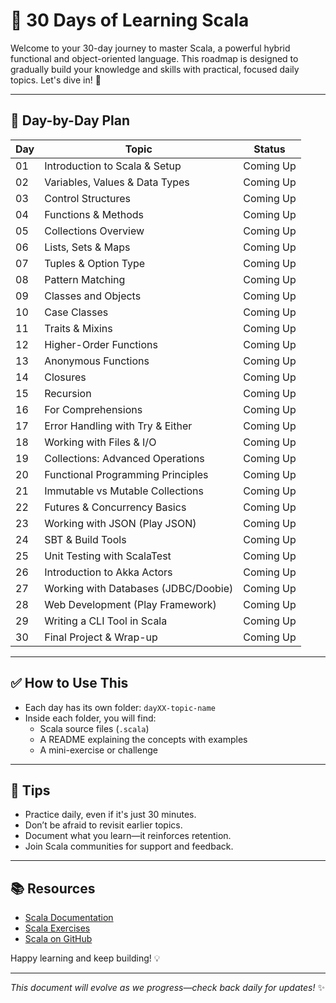 # 🐾 30 Days of Learning Scala

Welcome to your 30-day journey to master Scala, a powerful hybrid functional and object-oriented language. This roadmap is designed to gradually build your knowledge and skills with practical, focused daily topics. Let's dive in! 🚀

---

## 📅 Day-by-Day Plan

| Day | Topic                             | Status      |
|-----|-----------------------------------|-------------|
| 01  | Introduction to Scala & Setup     | Coming Up   |
| 02  | Variables, Values & Data Types    | Coming Up   |
| 03  | Control Structures                | Coming Up   |
| 04  | Functions & Methods               | Coming Up   |
| 05  | Collections Overview              | Coming Up   |
| 06  | Lists, Sets & Maps                | Coming Up   |
| 07  | Tuples & Option Type              | Coming Up   |
| 08  | Pattern Matching                  | Coming Up   |
| 09  | Classes and Objects               | Coming Up   |
| 10  | Case Classes                      | Coming Up   |
| 11  | Traits & Mixins                   | Coming Up   |
| 12  | Higher-Order Functions            | Coming Up   |
| 13  | Anonymous Functions               | Coming Up   |
| 14  | Closures                          | Coming Up   |
| 15  | Recursion                         | Coming Up   |
| 16  | For Comprehensions                | Coming Up   |
| 17  | Error Handling with Try & Either | Coming Up   |
| 18  | Working with Files & I/O         | Coming Up   |
| 19  | Collections: Advanced Operations | Coming Up   |
| 20  | Functional Programming Principles | Coming Up   |
| 21  | Immutable vs Mutable Collections | Coming Up   |
| 22  | Futures & Concurrency Basics      | Coming Up   |
| 23  | Working with JSON (Play JSON)     | Coming Up   |
| 24  | SBT & Build Tools                 | Coming Up   |
| 25  | Unit Testing with ScalaTest      | Coming Up   |
| 26  | Introduction to Akka Actors       | Coming Up   |
| 27  | Working with Databases (JDBC/Doobie) | Coming Up |
| 28  | Web Development (Play Framework) | Coming Up   |
| 29  | Writing a CLI Tool in Scala      | Coming Up   |
| 30  | Final Project & Wrap-up          | Coming Up   |

---

## ✅ How to Use This

- Each day has its own folder: `dayXX-topic-name`
- Inside each folder, you will find:
  - Scala source files (`.scala`)
  - A README explaining the concepts with examples
  - A mini-exercise or challenge

---

## 🧠 Tips

- Practice daily, even if it's just 30 minutes.
- Don’t be afraid to revisit earlier topics.
- Document what you learn—it reinforces retention.
- Join Scala communities for support and feedback.

---

## 📚 Resources

- [Scala Documentation](https://docs.scala-lang.org)
- [Scala Exercises](https://www.scala-exercises.org/)
- [Scala on GitHub](https://github.com/scala/)

Happy learning and keep building! 💡

---

*This document will evolve as we progress—check back daily for updates!* ✨